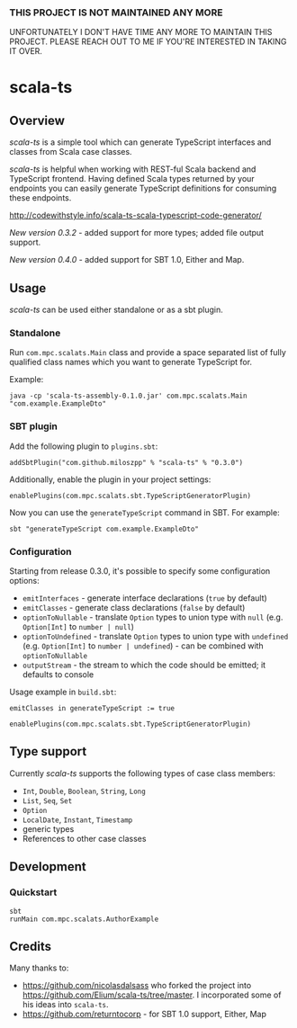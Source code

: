 ### THIS PROJECT IS NOT MAINTAINED ANY MORE
UNFORTUNATELY I DON'T HAVE TIME ANY MORE TO MAINTAIN THIS PROJECT. PLEASE REACH OUT TO ME IF YOU'RE INTERESTED IN TAKING IT OVER.

# scala-ts

## Overview

*scala-ts* is a simple tool which can generate TypeScript interfaces and classes from Scala case classes.

*scala-ts* is helpful when working with REST-ful Scala backend and TypeScript frontend. Having defined Scala types returned by your endpoints you can easily generate TypeScript definitions for consuming these endpoints.

http://codewithstyle.info/scala-ts-scala-typescript-code-generator/

*New version 0.3.2* - added support for more types; added file output support.

*New version 0.4.0* - added support for SBT 1.0, Either and Map.

## Usage

*scala-ts* can be used either standalone or as a sbt plugin.

### Standalone

Run `com.mpc.scalats.Main` class and provide a space separated list of fully qualified class names which you want to generate TypeScript for. 

Example:
```
java -cp 'scala-ts-assembly-0.1.0.jar' com.mpc.scalats.Main "com.example.ExampleDto"
```

### SBT plugin

Add the following plugin to `plugins.sbt`:
```
addSbtPlugin("com.github.miloszpp" % "scala-ts" % "0.3.0")
```

Additionally, enable the plugin in your project settings:
```
enablePlugins(com.mpc.scalats.sbt.TypeScriptGeneratorPlugin)
```

Now you can use the `generateTypeScript` command in SBT. For example:
```
sbt "generateTypeScript com.example.ExampleDto"
```
### Configuration

Starting from release 0.3.0, it's possible to specify some configuration options:
* `emitInterfaces` - generate interface declarations (`true` by default)
* `emitClasses` - generate class declarations (`false` by default)
* `optionToNullable` - translate `Option` types to union type with `null` (e.g. `Option[Int]` to `number | null`)
* `optionToUndefined` - translate `Option` types to union type with `undefined` (e.g. `Option[Int]` to `number | undefined`) - can be combined with `optionToNullable`
* `outputStream` - the stream to which the code should be emitted; it defaults to console

Usage example in `build.sbt`:
```
emitClasses in generateTypeScript := true

enablePlugins(com.mpc.scalats.sbt.TypeScriptGeneratorPlugin)
```

## Type support

Currently *scala-ts* supports the following types of case class members:
* `Int`, `Double`, `Boolean`, `String`, `Long`
* `List`, `Seq`, `Set`
* `Option`
* `LocalDate`, `Instant`, `Timestamp`
* generic types
* References to other case classes

## Development

### Quickstart

    sbt
    runMain com.mpc.scalats.AuthorExample

## Credits

Many thanks to:
* https://github.com/nicolasdalsass who forked the project into https://github.com/Elium/scala-ts/tree/master. I incorporated some of his ideas into `scala-ts`.
* https://github.com/returntocorp - for SBT 1.0 support, Either, Map

